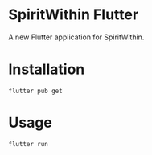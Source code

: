 # SpiritWithin Flutter

A new Flutter application for SpiritWithin.

# Installation

```
flutter pub get
```
# Usage

```
flutter run
```